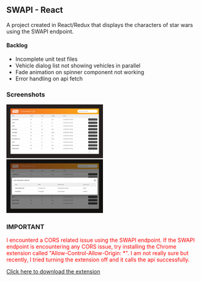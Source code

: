## SWAPI - React

A project created in React/Redux that displays the characters of star wars using the SWAPI endpoint.

#### Backlog

- Incomplete unit test files
- Vehicle dialog list not showing vehicles in parallel
- Fade animation on spinner component not working
- Error handling on api fetch

### Screenshots

<img src="/screenshots/home.png" width="50%" />
<img src="/screenshots/vehicle-list.png" width="50%" />

### IMPORTANT

<span style="color:red">I encounterd a CORS related issue using the SWAPI endpoint. If the SWAPI endpoint is encountering any CORS issue, try installing the Chrome extension called "Allow-Control-Allow-Origin: \*". I am not really sure but recently, I tried turning the extension off and it calls the api successfully.</span>

[Click here to download the extension](https://chrome.google.com/webstore/detail/allow-control-allow-origi/nlfbmbojpeacfghkpbjhddihlkkiljbi?hl=en)
